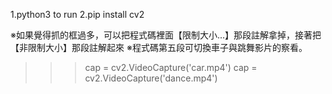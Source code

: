 1.python3 to run
2.pip install cv2

※如果覺得抓的框過多，可以把程式碼裡面【限制大小...】那段註解拿掉，接著把【非限制大小】那段註解起來
※程式碼第五段可切換車子與跳舞影片的察看。
>>> cap = cv2.VideoCapture('car.mp4')
>>> cap = cv2.VideoCapture('dance.mp4')
